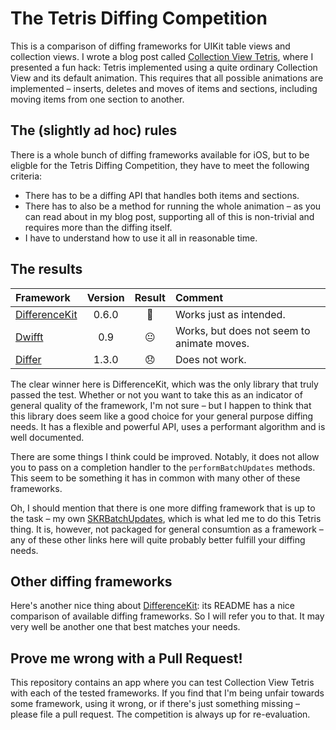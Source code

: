 # The Tetris Diffing Competition

This is a comparison of diffing frameworks for UIKit table views and collection views.  I wrote a blog post called [Collection View Tetris][cwt], where I presented a fun hack: Tetris implemented using a quite ordinary Collection View and its default animation.  This requires that all possible animations are implemented – inserts, deletes and moves of items and sections, including moving items from one section to another. 

## The (slightly ad hoc) rules

There is a whole bunch of diffing frameworks available for iOS, but to be eligble for the Tetris Diffing Competition, they have to meet the following criteria:

* There has to be a diffing API that handles both items and sections. 
* There has to also be a method for running the whole animation – as you can read about in my blog post, supporting all of this is non-trivial and requires more than the diffing itself. 
* I have to understand how to use it all in reasonable time.

## The results

|Framework           |Version |Result|Comment                                      |
|:-------------------|:------:|:----:|:--------------------------------------------|
|[DifferenceKit][dk] |0.6.0   |  🎉  |Works just as intended.                      |
|[Dwifft][dwifft]    |0.9     |  😐  |Works, but does not seem to animate moves.   |
|[Differ][differ]    |1.3.0   |  😞  |Does not work.                               |

The clear winner here is DifferenceKit, which was the only library that truly passed the test. Whether or not you want to take this as an indicator of general quality of the framework, I'm not sure – but I happen to think that this library does seem like a good choice for your general purpose diffing needs. It has a flexible and powerful API, uses a performant algorithm and is well documented. 

There are some things I think could be improved.  Notably, it does not allow you to pass on a completion handler to the `performBatchUpdates` methods. This seem to be something it has in common with many other of these frameworks. 

Oh, I should mention that there is one more diffing framework that is up to the task – my own [SKRBatchUpdates](https://github.com/skagedal/SKRBatchUpdates), which is what led me to do this Tetris thing.  It is, however, not packaged for general consumtion as a framework – any of these other links here will quite probably better fulfill your diffing needs. 

## Other diffing frameworks

Here's another nice thing about [DifferenceKit][dk]: its README has a nice comparison of available diffing frameworks. So I will refer you to that. It may very well be another one that best matches your needs. 

## Prove me wrong with a Pull Request!

This repository contains an app where you can test Collection View Tetris with each of the tested frameworks.  If you find that I'm being unfair towards some framework, using it wrong, or if there's just something missing – please file a pull request.  The competition is always up for re-evaluation. 


[cwt]: https://skagedal.github.io/2018/08/23/collection-view-tetris.html
[dk]: https://github.com/ra1028/DifferenceKit
[dwifft]: https://github.com/jflinter/Dwifft
[differ]: https://github.com/tonyarnold/Differ